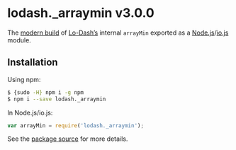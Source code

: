 # lodash._arraymin v3.0.0

The [modern build](https://github.com/lodash/lodash/wiki/Build-Differences) of [Lo-Dash’s](https://lodash.com/) internal `arrayMin` exported as a [Node.js](http://nodejs.org/)/[io.js](https://iojs.org/) module.

## Installation

Using npm:

```bash
$ {sudo -H} npm i -g npm
$ npm i --save lodash._arraymin
```

In Node.js/io.js:

```js
var arrayMin = require('lodash._arraymin');
```

See the [package source](https://github.com/lodash/lodash/blob/3.0.0-npm-packages/lodash._arraymin/index.js) for more details.
